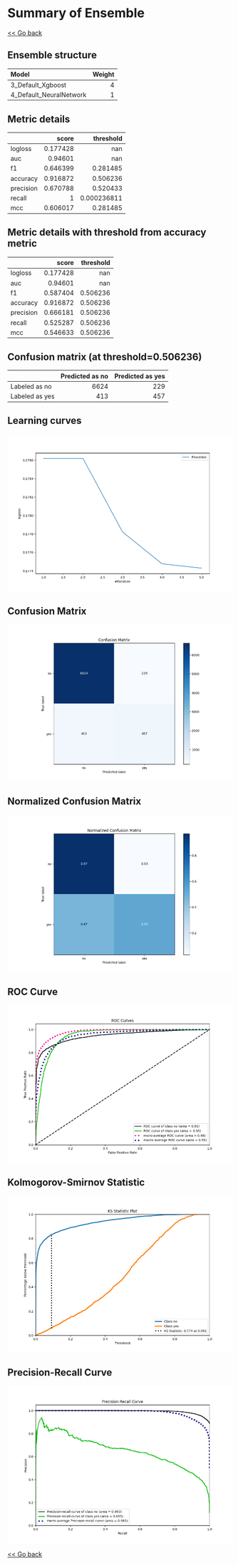 # Summary of Ensemble

[<< Go back](../README.md)


## Ensemble structure
| Model                   |   Weight |
|:------------------------|---------:|
| 3_Default_Xgboost       |        4 |
| 4_Default_NeuralNetwork |        1 |

## Metric details
|           |    score |     threshold |
|:----------|---------:|--------------:|
| logloss   | 0.177428 | nan           |
| auc       | 0.94601  | nan           |
| f1        | 0.646399 |   0.281485    |
| accuracy  | 0.916872 |   0.506236    |
| precision | 0.670788 |   0.520433    |
| recall    | 1        |   0.000236811 |
| mcc       | 0.606017 |   0.281485    |


## Metric details with threshold from accuracy metric
|           |    score |   threshold |
|:----------|---------:|------------:|
| logloss   | 0.177428 |  nan        |
| auc       | 0.94601  |  nan        |
| f1        | 0.587404 |    0.506236 |
| accuracy  | 0.916872 |    0.506236 |
| precision | 0.666181 |    0.506236 |
| recall    | 0.525287 |    0.506236 |
| mcc       | 0.546633 |    0.506236 |


## Confusion matrix (at threshold=0.506236)
|                |   Predicted as no |   Predicted as yes |
|:---------------|------------------:|-------------------:|
| Labeled as no  |              6624 |                229 |
| Labeled as yes |               413 |                457 |

## Learning curves
![Learning curves](learning_curves.png)
## Confusion Matrix

![Confusion Matrix](confusion_matrix.png)


## Normalized Confusion Matrix

![Normalized Confusion Matrix](confusion_matrix_normalized.png)


## ROC Curve

![ROC Curve](roc_curve.png)


## Kolmogorov-Smirnov Statistic

![Kolmogorov-Smirnov Statistic](ks_statistic.png)


## Precision-Recall Curve

![Precision-Recall Curve](precision_recall_curve.png)



[<< Go back](../README.md)
